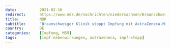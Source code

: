 ```yaml
---
date:          2021-02-16
redirect:      https://www.ndr.de/nachrichten/niedersachsen/Braunschweiger-Klinik-stoppt-Impfung-mit-AstraZeneca-Mittel,astrazeneca162.html
title:         NDR
subtitle:      'Braunschweiger Klinik stoppt Impfung mit AstraZeneca-Mittel'
country:       DE
categories:    [Impfung, MSM]
tags:          [impf-nebenwirkungen, astrazeneca, impf-stopp]
---
```

